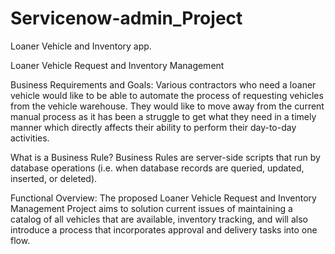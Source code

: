 # Servicenow-admin_Project
Loaner Vehicle and Inventory app.

Loaner Vehicle Request and Inventory Management

Business Requirements and Goals:
Various contractors who need a loaner vehicle would like to be able to automate the process of requesting vehicles from the vehicle warehouse. They would like to move away from the current manual process as it has been a struggle to get what they need in a timely manner which directly affects their ability to perform their day-to-day activities. 

What is a Business Rule?
Business Rules are server-side scripts that run by database operations (i.e. when database records are queried, updated, inserted, or deleted).

Functional Overview:
The proposed Loaner Vehicle Request and Inventory Management Project aims to solution current issues of maintaining a catalog of all vehicles that are available, inventory tracking, and will also introduce a process that incorporates approval and delivery tasks into one flow.
